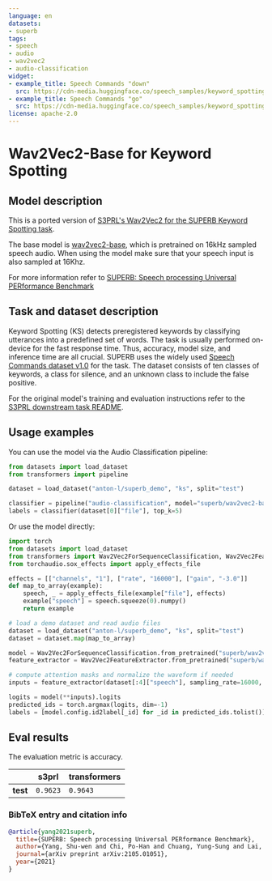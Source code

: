 ```yaml
---
language: en
datasets:
- superb
tags:
- speech
- audio
- wav2vec2
- audio-classification
widget:
- example_title: Speech Commands "down"
  src: https://cdn-media.huggingface.co/speech_samples/keyword_spotting_down.wav
- example_title: Speech Commands "go"
  src: https://cdn-media.huggingface.co/speech_samples/keyword_spotting_go.wav
license: apache-2.0
---
```


# Wav2Vec2-Base for Keyword Spotting

## Model description

This is a ported version of 
[S3PRL's Wav2Vec2 for the SUPERB Keyword Spotting task](https://github.com/s3prl/s3prl/tree/master/s3prl/downstream/speech_commands).

The base model is [wav2vec2-base](https://huggingface.co/facebook/wav2vec2-base), which is pretrained on 16kHz 
sampled speech audio. When using the model make sure that your speech input is also sampled at 16Khz. 

For more information refer to [SUPERB: Speech processing Universal PERformance Benchmark](https://arxiv.org/abs/2105.01051)

## Task and dataset description

Keyword Spotting (KS) detects preregistered keywords by classifying utterances into a predefined set of 
words. The task is usually performed on-device for the fast response time. Thus, accuracy, model size, and
inference time are all crucial. SUPERB uses the widely used 
[Speech Commands dataset v1.0](https://www.tensorflow.org/datasets/catalog/speech_commands) for the task.
The dataset consists of ten classes of keywords, a class for silence, and an unknown class to include the
false positive. 

For the original model's training and evaluation instructions refer to the 
[S3PRL downstream task README](https://github.com/s3prl/s3prl/tree/master/s3prl/downstream#ks-keyword-spotting).


## Usage examples

You can use the model via the Audio Classification pipeline:
```python
from datasets import load_dataset
from transformers import pipeline

dataset = load_dataset("anton-l/superb_demo", "ks", split="test")

classifier = pipeline("audio-classification", model="superb/wav2vec2-base-superb-ks")
labels = classifier(dataset[0]["file"], top_k=5)
```

Or use the model directly:
```python
import torch
from datasets import load_dataset
from transformers import Wav2Vec2ForSequenceClassification, Wav2Vec2FeatureExtractor
from torchaudio.sox_effects import apply_effects_file

effects = [["channels", "1"], ["rate", "16000"], ["gain", "-3.0"]]
def map_to_array(example):
    speech, _ = apply_effects_file(example["file"], effects)
    example["speech"] = speech.squeeze(0).numpy()
    return example

# load a demo dataset and read audio files
dataset = load_dataset("anton-l/superb_demo", "ks", split="test")
dataset = dataset.map(map_to_array)

model = Wav2Vec2ForSequenceClassification.from_pretrained("superb/wav2vec2-base-superb-ks")
feature_extractor = Wav2Vec2FeatureExtractor.from_pretrained("superb/wav2vec2-base-superb-ks")

# compute attention masks and normalize the waveform if needed
inputs = feature_extractor(dataset[:4]["speech"], sampling_rate=16000, padding=True, return_tensors="pt")

logits = model(**inputs).logits
predicted_ids = torch.argmax(logits, dim=-1)
labels = [model.config.id2label[_id] for _id in predicted_ids.tolist()]
```

## Eval results

The evaluation metric is accuracy.

|        | **s3prl** | **transformers** |
|--------|-----------|------------------|
|**test**| `0.9623`  | `0.9643`         |

### BibTeX entry and citation info

```bibtex
@article{yang2021superb,
  title={SUPERB: Speech processing Universal PERformance Benchmark},
  author={Yang, Shu-wen and Chi, Po-Han and Chuang, Yung-Sung and Lai, Cheng-I Jeff and Lakhotia, Kushal and Lin, Yist Y and Liu, Andy T and Shi, Jiatong and Chang, Xuankai and Lin, Guan-Ting and others},
  journal={arXiv preprint arXiv:2105.01051},
  year={2021}
}
```